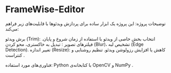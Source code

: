 # FrameWise-Editor
توضیحات پروژه:
این پروژه یک ابزار ساده برای پردازش ویدئوها با قابلیت‌های زیر فراهم می‌کند:

برش ویدئو (Trim): انتخاب بخش خاصی از ویدئو با استفاده از زمان شروع و پایان.
فیلترهای تصویر : تبدیل به خاکستری، محو کردن (Blur)، تشخیص لبه (Edge Detection).
تغییر اندازه (Resize): کاهش یا افزایش رزولوشن ویدئو.
تنظیم روشنایی و کنتراست .



فناوری‌های مورد استفاده:
Python با کتابخانه‌ی OpenCV و NumPy .
